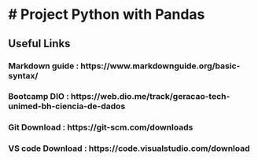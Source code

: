 <h1># Project Python with Pandas </h1>

<h2>Useful Links</h2>
<h3>Markdown guide : https://www.markdownguide.org/basic-syntax/</h3>
<h3>Bootcamp DIO : https://web.dio.me/track/geracao-tech-unimed-bh-ciencia-de-dados</h3>
<h3>Git Download : https://git-scm.com/downloads</h3>
<h3>VS code Download : https://code.visualstudio.com/download</h3>

